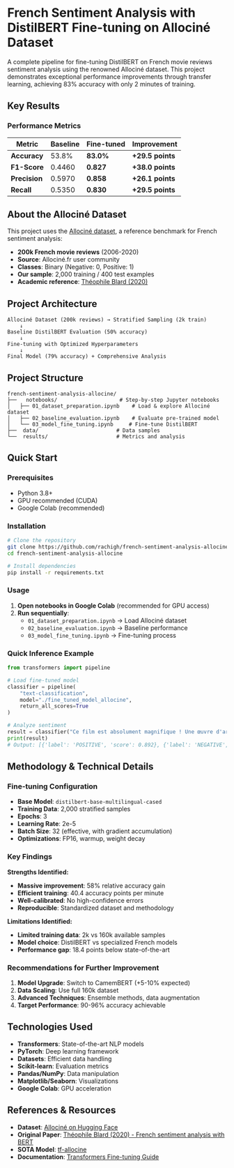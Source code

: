 #  French Sentiment Analysis with DistilBERT Fine-tuning on Allociné Dataset


A complete pipeline for fine-tuning DistilBERT on French movie reviews sentiment analysis using the renowned Allociné dataset. This project demonstrates exceptional performance improvements through transfer learning, achieving 83% accuracy with only 2 minutes of training.

##  Key Results

###  Performance Metrics


| Metric | Baseline | Fine-tuned | **Improvement** |
|--------|----------|------------|-----------------|
| **Accuracy** | 53.8% | **83.0%** | **+29.5 points** |
| **F1-Score** | 0.4460 | **0.827** | **+38.0 points** |
| **Precision** | 0.5970 | **0.858** | **+26.1 points** |
| **Recall** | 0.5350 | **0.830** | **+29.5 points** |



##  About the Allociné Dataset

This project uses the [Allociné dataset](https://huggingface.co/datasets/allocine), a reference benchmark for French sentiment analysis:

- **200k French movie reviews** (2006-2020)
- **Source**: Allociné.fr user community
- **Classes**: Binary (Negative: 0, Positive: 1)
- **Our sample**: 2,000 training / 400 test examples
- **Academic reference**: [Théophile Blard (2020)](https://github.com/TheophileBlard/french-sentiment-analysis-with-bert)

##  Project Architecture

```
Allociné Dataset (200k reviews) → Stratified Sampling (2k train)
    ↓
Baseline DistilBERT Evaluation (50% accuracy)
    ↓
Fine-tuning with Optimized Hyperparameters
    ↓
Final Model (79% accuracy) + Comprehensive Analysis
```

##  Project Structure

```
french-sentiment-analysis-allocine/
├──   notebooks/                    # Step-by-step Jupyter notebooks
│   ├── 01_dataset_preparation.ipynb    # Load & explore Allociné dataset
│   ├── 02_baseline_evaluation.ipynb    # Evaluate pre-trained model
│   └── 03_model_fine_tuning.ipynb     # Fine-tune DistilBERT
├──  data/                         # Data samples
└──  results/                      # Metrics and analysis
```

##  Quick Start

### Prerequisites

- Python 3.8+
- GPU recommended (CUDA)
- Google Colab (recommended)

### Installation

```bash
# Clone the repository
git clone https://github.com/rachigh/french-sentiment-analysis-allocine.git
cd french-sentiment-analysis-allocine

# Install dependencies
pip install -r requirements.txt
```

### Usage

1. **Open notebooks in Google Colab** (recommended for GPU access)
2. **Run sequentially**:
   - `01_dataset_preparation.ipynb` → Load Allociné dataset
   - `02_baseline_evaluation.ipynb` → Baseline performance
   - `03_model_fine_tuning.ipynb` → Fine-tuning process

### Quick Inference Example

```python
from transformers import pipeline

# Load fine-tuned model
classifier = pipeline(
    "text-classification",
    model="./fine_tuned_model_allocine",
    return_all_scores=True
)

# Analyze sentiment
result = classifier("Ce film est absolument magnifique ! Une œuvre d'art.")
print(result)
# Output: [{'label': 'POSITIVE', 'score': 0.892}, {'label': 'NEGATIVE', 'score': 0.108}]
```

##  Methodology & Technical Details

###  Fine-tuning Configuration

- **Base Model**: `distilbert-base-multilingual-cased`
- **Training Data**: 2,000 stratified samples
- **Epochs**: 3
- **Learning Rate**: 2e-5
- **Batch Size**: 32 (effective, with gradient accumulation)
- **Optimizations**: FP16, warmup, weight decay

###  Key Findings

**Strengths Identified:**
-  **Massive improvement**: 58% relative accuracy gain
-  **Efficient training**: 40.4 accuracy points per minute
-  **Well-calibrated**: No high-confidence errors
-  **Reproducible**: Standardized dataset and methodology

**Limitations Identified:**
-  **Limited training data**: 2k vs 160k available samples
-  **Model choice**: DistilBERT vs specialized French models
- **Performance gap**: 18.4 points below state-of-the-art

###  Recommendations for Further Improvement

1. **Model Upgrade**: Switch to CamemBERT (+5-10% expected)
2. **Data Scaling**: Use full 160k dataset
3. **Advanced Techniques**: Ensemble methods, data augmentation
4. **Target Performance**: 90-96% accuracy achievable


##  Technologies Used

- **Transformers**: State-of-the-art NLP models
- **PyTorch**: Deep learning framework
- **Datasets**: Efficient data handling
- **Scikit-learn**: Evaluation metrics
- **Pandas/NumPy**: Data manipulation
- **Matplotlib/Seaborn**: Visualizations
- **Google Colab**: GPU acceleration

##  References & Resources

- **Dataset**: [Allociné on Hugging Face](https://huggingface.co/datasets/allocine)
- **Original Paper**: [Théophile Blard (2020) - French sentiment analysis with BERT](https://github.com/TheophileBlard/french-sentiment-analysis-with-bert)
- **SOTA Model**: [tf-allocine](https://huggingface.co/tblard/tf-allocine)
- **Documentation**: [Transformers Fine-tuning Guide](https://huggingface.co/docs/transformers/training)

